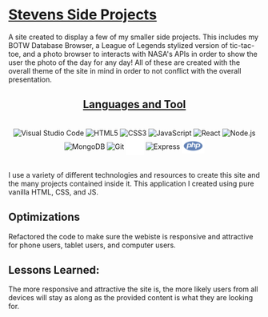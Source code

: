 # [Stevens Side Projects](https://stevens-side-projects.netlify.app/)
 
A site created to display a few of my smaller side projects. This includes my BOTW Database Browser, a League of Legends stylized version of tic-tac-toe, and a photo browser to interacts with NASA's APIs in order to show the user the photo of the day for any day! All of these are created with the overall theme of the site in mind in order to not conflict with the overall presentation. 

<h2 align='center'><u>Languages and Tool</u></h3>
<br>
<section align="center">
    <img align="center" alt="Visual Studio Code" width="7%" src="https://cdn.jsdelivr.net/gh/devicons/devicon/icons/vscode/vscode-original.svg"/>
    <img align="center" alt="HTML5" width="7%" src="https://cdn.jsdelivr.net/gh/devicons/devicon/icons/html5/html5-original.svg"/>
    <img align="center" alt="CSS3" width="7%" src="https://cdn.jsdelivr.net/gh/devicons/devicon/icons/css3/css3-original.svg"/>
    <img align="center" alt="JavaScript" width="7%" src="https://cdn.jsdelivr.net/gh/devicons/devicon/icons/javascript/javascript-original.svg"/>
    <img align="center" alt="React" width="7%" src="https://cdn.jsdelivr.net/gh/devicons/devicon/icons/react/react-original.svg"/>
    <img align="center" alt="Node.js" width="7%" src="https://cdn.jsdelivr.net/gh/devicons/devicon/icons/nodejs/nodejs-original.svg"/>
    <img align="center" alt="MongoDB" width="7%" src="https://cdn.jsdelivr.net/gh/devicons/devicon/icons/mongodb/mongodb-original.svg"/>
    <img align="center" alt="Git" width="7%" src="https://cdn.jsdelivr.net/gh/devicons/devicon/icons/git/git-original.svg"/>
    <img align="center" alt="GitHub" width="7%" src="/images/github-dark.svg"/>
    <img align="center" alt="Express" width="18%" src="https://user-images.githubusercontent.com/97814431/170081210-73593c53-48ce-4ad1-bd96-d370c124cc2c.png">
    <img align="center" alt="Express" width="9%" src="/images/php.png">
</section>
<br>

I use a variety of different technologies and resources to create this site and the many projects contained inside it. This application I created using pure vanilla HTML, CSS, and JS.

## Optimizations

Refactored the code to make sure the webiste is responsive and attractive for phone users, tablet users, and computer users. 

## Lessons Learned:

The more responsive and attractive the site is, the more likely users from all devices will stay as along as the provided content is what they are looking for.

